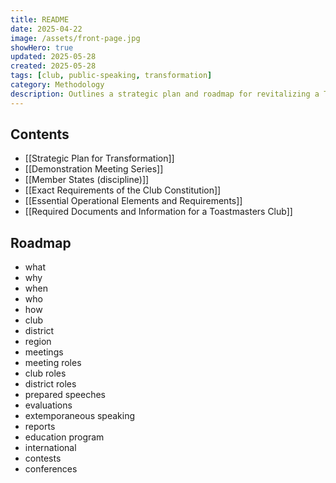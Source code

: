 ```yaml
---
title: README
date: 2025-04-22
image: /assets/front-page.jpg
showHero: true
updated: 2025-05-28
created: 2025-05-28
tags: [club, public-speaking, transformation]
category: Methodology
description: Outlines a strategic plan and roadmap for revitalizing a Toastmasters club, detailing roles, meetings, speeches, evaluations, and international activities to enhance public speaking and leadership skills.
---
```


## Contents

- [[Strategic Plan for Transformation]]
- [[Demonstration Meeting Series]]
- [[Member States (discipline)]]
- [[Exact Requirements of the Club Constitution]]
- [[Essential Operational Elements and Requirements]]
- [[Required Documents and Information for a Toastmasters Club]]

## Roadmap

- what
- why
- when
- who
- how
- club
- district
- region
- meetings
- meeting roles
- club roles
- district roles
- prepared speeches
- evaluations
- extemporaneous speaking
- reports
- education program
- international
- contests
- conferences

